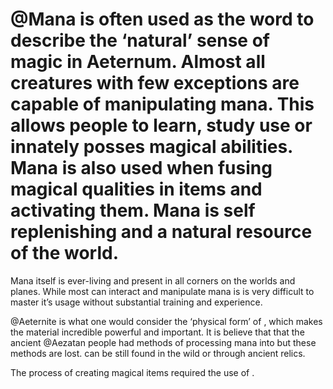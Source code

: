 # @Mana  is often used as the word to describe the ‘natural’ sense of magic in Aeternum. Almost all creatures with few exceptions are capable of manipulating mana. This allows people to learn, study use or innately posses magical abilities. Mana is also used when fusing magical qualities in items and activating them. Mana is self replenishing and a natural resource of the world. 

Mana itself is ever-living and present in all corners on the worlds and planes. While most can interact and manipulate mana is is very difficult to master it’s usage without substantial training and experience.

@Aeternite is what one would consider the ‘physical form’ of  , which makes the material incredible powerful and important. It is believe that that the ancient @Aezatan people had methods of processing mana into  but these methods are lost.   can be still found in the wild or through ancient relics. 

The process of creating magical items required the use of .